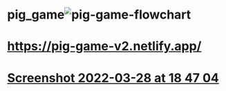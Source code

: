 # pig_game![pig-game-flowchart](https://user-images.githubusercontent.com/62755319/160436494-7c46fe04-93cf-4aca-8353-cde89f8b418c.png)


# https://pig-game-v2.netlify.app/


# [Screenshot 2022-03-28 at 18 47 04](https://user-images.githubusercontent.com/62755319/160438440-dad7a750-ba99-446b-850e-83f596567da9.png)
